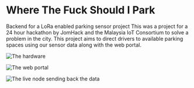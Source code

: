 # Where The Fuck Should I Park
Backend for a LoRa enabled parking sensor project
This was a project for a 24 hour hackathon by JomHack and the Malaysia IoT Consortium to solve a problem in the city. This project aims to direct drivers to available parking spaces using our sensor data along with the web portal.

![The hardware](https://imgur.com/ea4Tus3.png)

![The web portal](https://imgur.com/VX0GSug.png)

![The live node sending back the data](http://imgur.com/ikJt5rK.png)